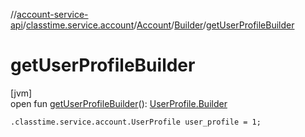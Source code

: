 //[account-service-api](../../../../index.md)/[classtime.service.account](../../index.md)/[Account](../index.md)/[Builder](index.md)/[getUserProfileBuilder](get-user-profile-builder.md)

# getUserProfileBuilder

[jvm]\
open fun [getUserProfileBuilder](get-user-profile-builder.md)(): [UserProfile.Builder](../../-user-profile/-builder/index.md)

`.classtime.service.account.UserProfile user_profile = 1;`
